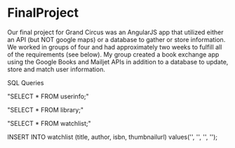 # FinalProject

Our final project for Grand Circus was an AngularJS app that utilized either an API (but NOT google maps) or a database to gather or store information. We worked in groups of four and had approximately two weeks to fulfill all of the requirements (see below). My group created a book exchange app using the Google Books and Mailjet APIs in addition to a database to update, store and match user information.

SQL Queries

"SELECT * FROM userinfo;"

"SELECT * FROM library;"

"SELECT * FROM watchlist;"

INSERT INTO watchlist (title, author, isbn, thumbnailurl)
values('', '', '', '');


